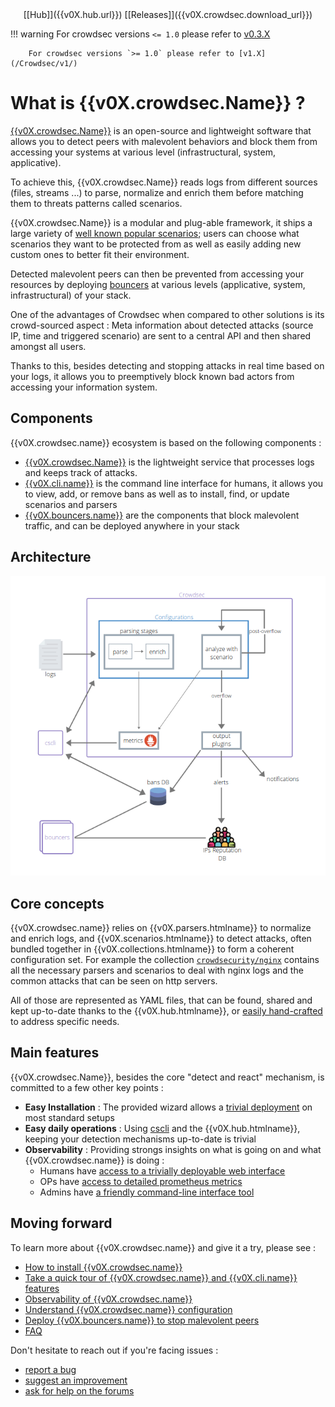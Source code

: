 <center>[[Hub]]({{v0X.hub.url}}) [[Releases]]({{v0X.crowdsec.download_url}})</center>


!!! warning
        For crowdsec versions `<= 1.0` please refer to [v0.3.X](/Crowdsec/v0/)

        For crowdsec versions `>= 1.0` please refer to [v1.X](/Crowdsec/v1/)

# What is {{v0X.crowdsec.Name}} ?

[{{v0X.crowdsec.Name}}]({{v0X.crowdsec.url}}) is an open-source and lightweight software that allows you to detect peers with malevolent behaviors and block them from accessing your systems at various level (infrastructural, system, applicative).

To achieve this, {{v0X.crowdsec.Name}} reads logs from different sources (files, streams ...) to parse, normalize and enrich them before matching them to threats patterns called scenarios. 

{{v0X.crowdsec.Name}} is a modular and plug-able framework, it ships a large variety of [well known popular scenarios](https://hub.crowdsec.net/browse/#configurations); users can choose what scenarios they want to be protected from as well as easily adding new custom ones to better fit their environment.

Detected malevolent peers can then be prevented from accessing your resources by deploying [bouncers]({{v0X.hub.plugins_url}}) at various levels (applicative, system, infrastructural) of your stack.

One of the advantages of Crowdsec when compared to other solutions is its crowd-sourced aspect : Meta information about detected attacks (source IP, time and triggered scenario) are sent to a central API and then shared amongst all users.

Thanks to this, besides detecting and stopping attacks in real time based on your logs, it allows you to preemptively block known bad actors from accessing your information system.

## Components

{{v0X.crowdsec.name}} ecosystem is based on the following components :

 - [{{v0X.crowdsec.Name}}]({{v0X.crowdsec.url}}) is the lightweight service that processes logs and keeps track of attacks.
 - [{{v0X.cli.name}}]({{v0X.cli.main_doc}}) is the command line interface for humans, it allows you to view, add, or remove bans as well as to install, find, or update scenarios and parsers
 - [{{v0X.bouncers.name}}]({{v0X.hub.plugins_url}}) are the components that block malevolent traffic, and can be deployed anywhere in your stack

## Architecture

![Architecture](assets/images/crowdsec_architecture.png)


## Core concepts

{{v0X.crowdsec.name}} relies on {{v0X.parsers.htmlname}} to normalize and enrich logs, and {{v0X.scenarios.htmlname}} to detect attacks, often bundled together in {{v0X.collections.htmlname}} to form a coherent configuration set. For example the collection [`crowdsecurity/nginx`](https://hub.crowdsec.net/author/crowdsecurity/collections/nginx) contains all the necessary parsers and scenarios to deal with nginx logs and the common attacks that can be seen on http servers.

All of those are represented as YAML files, that can be found, shared and kept up-to-date thanks to the {{v0X.hub.htmlname}}, or [easily hand-crafted](/Crowdsec/v0/write_configurations/scenarios/) to address specific needs.


## Main features

{{v0X.crowdsec.Name}}, besides the core "detect and react" mechanism,  is committed to a few other key points :

 - **Easy Installation** : The provided wizard allows a [trivial deployment](/Crowdsec/v0/getting_started/installation/#using-the-interactive-wizard) on most standard setups
 - **Easy daily operations** : Using [cscli](/Crowdsec/v0/cscli/cscli_upgrade/) and the {{v0X.hub.htmlname}}, keeping your detection mechanisms up-to-date is trivial
 - **Observability** : Providing strongs insights on what is going on and what {{v0X.crowdsec.name}} is doing :
    - Humans have [access to a trivially deployable web interface](/Crowdsec/v0/observability/dashboard/)
    - OPs have [access to detailed prometheus metrics](/Crowdsec/v0/observability/prometheus/)
    - Admins have [a friendly command-line interface tool](/Crowdsec/v0/observability/command_line/) 

## Moving forward

To learn more about {{v0X.crowdsec.name}} and give it a try, please see :

 - [How to install {{v0X.crowdsec.name}}](/Crowdsec/v0/getting_started/installation/)
 - [Take a quick tour of {{v0X.crowdsec.name}} and {{v0X.cli.name}} features](/Crowdsec/v0/getting_started/crowdsec-tour/)
 - [Observability of {{v0X.crowdsec.name}}](/Crowdsec/v0/observability/overview/)
 - [Understand {{v0X.crowdsec.name}} configuration](/Crowdsec/v0/getting_started/concepts/)
 - [Deploy {{v0X.bouncers.name}} to stop malevolent peers](/Crowdsec/v0/bouncers/)
 - [FAQ](getting_started/FAQ/)

Don't hesitate to reach out if you're facing issues :

 - [report a bug](https://github.com/crowdsecurity/crowdsec/issues/new?assignees=&labels=bug&template=bug_report.md&title=Bug%2F)
 - [suggest an improvement](https://github.com/crowdsecurity/crowdsec/issues/new?assignees=&labels=enhancement&template=feature_request.md&title=Improvment%2F)
 - [ask for help on the forums](https://discourse.crowdsec.net)

